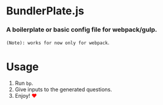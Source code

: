 # BundlerPlate.js
### A boilerplate or basic config file for webpack/gulp.

`(Note): works for now only for webpack`.

# Usage 

1. Run `bp`.
2. Give inputs to the generated questions.
3. Enjoy! <span style="color:red">&hearts;</span>